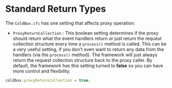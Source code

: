 # Standard Return Types

The `ColdBox.cfc` has one setting that affects proxy operation:

* `ProxyReturnCollection` : This boolean setting determines if the proxy should return what the event handlers return or just return the request collection structure every time a `process()` method is called. This can be a very useful setting, if you don't even want to return any data from the handlers (via the `process()` method). The framework will just always return the request collection structure back to the proxy caller. By default, the framework has this setting turned to **false** so you can have more control and flexibility.

```javascript
coldbox.proxyReturnCollection = true;
```
